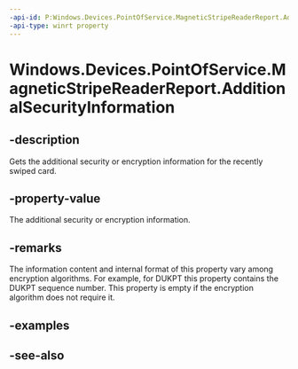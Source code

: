 ----api-id: P:Windows.Devices.PointOfService.MagneticStripeReaderReport.AdditionalSecurityInformation
-api-type: winrt property
---<!-- Property syntaxpublic Windows.Storage.Streams.IBuffer AdditionalSecurityInformation { get; }--># Windows.Devices.PointOfService.MagneticStripeReaderReport.AdditionalSecurityInformation## -descriptionGets the additional security or encryption information for the recently swiped card.## -property-valueThe additional security or encryption information.## -remarksThe information content and internal format of this property vary among encryption algorithms. For example, for DUKPT this property contains the DUKPT sequence number. This property is empty if the encryption algorithm does not require it.## -examples## -see-also